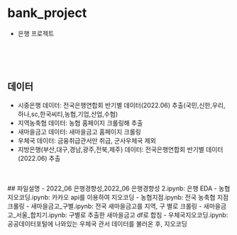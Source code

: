 # bank_project
- 은행 프로젝트
</br>
</br>
</br>

## 데이터
- 시중은행 데이터: 전국은행연합회 반기별 데이터(2022.06) 추출(국민,신한,우리,하나,sc,한국씨티,농협,기업,산업,수협)
- 지역농축협 데이터: 농협 홈페이지 크롤링해 추출
- 새마을금고 데이터: 새마을금고 홈페이지 크롤링
- 우체국 데이터: 금융취급관서만 취급, 군사우체국 제외
- 지방은행(부산,대구,경남,광주,전북,제주) 데이터: 전국은행연합회 반기별 데이터(2022.06) 추출
</br>
</br>
## 파일설명
- 2022_06 은행경향성,2022_06 은행경향성 2.ipynb: 은행 EDA
- 농협지오코딩.ipynb: 카카오 api를 이용하여 지오코딩
- 농협지점.ipynb: 전국 농축협 지점 크롤링
- 새마을금고_구별.ipynb: 전국 새마을금고를 지역, 구 별로 크롤링
- 새마을금고_서울_합치기.ipynb: 구별로 추출한 새마을금고 df로 합침
- 우체국지오코딩.ipynb: 공공데이터포털에 나와있는 우체국 관서 데이터를 불러온 후, 지오코딩

